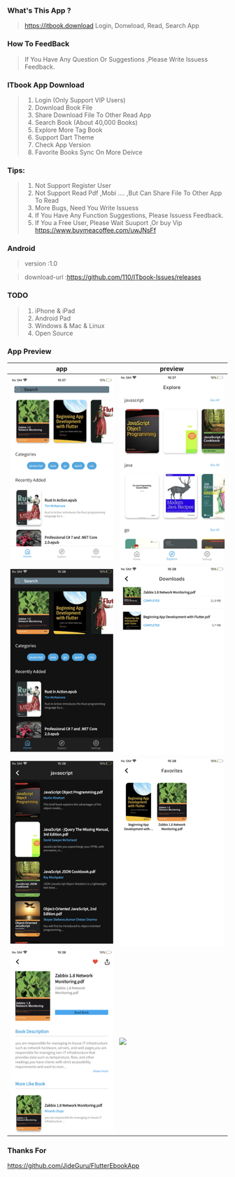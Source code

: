 ### What's This App ?

> https://itbook.download Login, Donwload, Read, Search App 

### How To FeedBack

>If You Have Any Question Or Suggestions ,Please Write Issuess Feedback.

### ITbook App Download 

>1. Login (Only Support VIP Users)
>2. Download Book File
>3. Share Download File To Other Read App
>4. Search Book (About 40,000 Books)
>5. Explore More Tag Book
>6. Support Dart Theme   
>7. Check App Version 
>8. Favorite Books Sync On More Deivce

### Tips:
>1. Not Support Register User
>2. Not Support Read Pdf ,Mobi ....  ,But Can Share File To Other App To Read
>3. More Bugs, Need You Write Issuess 
>4. If You Have Any Function Suggestions, Please Issuess Feedback.
>5. If You a Free User, Please Wait Suuport ,Or buy Vip https://www.buymeacoffee.com/uwJNsFf


### Android
>version :1.0 <br>

>download-url :https://github.com/110/ITbook-Issues/releases

### TODO

>1. iPhone & iPad
>2. Android Pad 
>3. Windows & Mac & Linux 
>4. Open Source 
 
### App Preview
|          app                      |                 preview               |
| --------------------------------- | --------------------------------- |
| <img src="img/0.png" width="300">  |  <img src="img/4.png" width="300">  |
| <img src="img/1.png" width="300">  | <img src="img/5.png" width="300">  |
| <img src="img/2.png" width="300">  | <img src="img/6.png" width="300">  |
| <img src="img/3.png" width="300">  | <img src="ss/1.png" width="300">  |
 
  
 ### Thanks For 
 https://github.com/JideGuru/FlutterEbookApp
